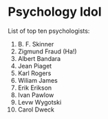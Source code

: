 # Psychology Idol
List of top ten psychologists:

1. B. F. Skinner
1. Zigmund Fraud (Ha!)
1. Albert Bandara
1. Jean Piaget
1. Karl Rogers
1. Wiliam James
1. Erik Erikson
1. Ivan Pawlow
1. Levw Wygotski
1. Carol Dweck
